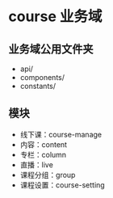 # course 业务域

## 业务域公用文件夹
  - api/
  - components/
  - constants/

## 模块
  - 线下课：course-manage
  - 内容：content
  - 专栏：column
  - 直播：live
  - 课程分组：group
  - 课程设置：course-setting
  